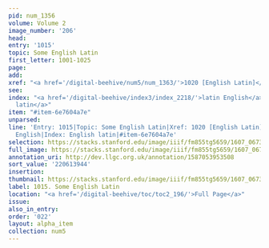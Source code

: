 ```yaml
---
pid: num_1356
volume: Volume 2
image_number: '206'
head:
entry: '1015'
topic: Some English Latin
first_letter: 1001-1025
page:
add:
xref: "<a href='/digital-beehive/num5/num_1363/'>1020 [English Latin]</a>"
see:
index: "<a href='/digital-beehive/index3/index_2218/'>latin English</a>|<a href='/digital-beehive/index2/index_1258/'>English
  latin</a>"
item: "#item-6e7604a7e"
unparsed:
line: 'Entry: 1015|Topic: Some English Latin|Xref: 1020 [English Latin]|Index: latin
  English|Index: English latin|#item-6e7604a7e'
selection: https://stacks.stanford.edu/image/iiif/fm855tg5659/1607_0673/876,3944,2792,1098/full/0/default.jpg
full_image: https://stacks.stanford.edu/image/iiif/fm855tg5659/1607_0673/full/full/0/default.jpg
annotation_uri: http://dev.llgc.org.uk/annotation/1587053953508
sort_value: '220613944'
insertion:
thumbnail: https://stacks.stanford.edu/image/iiif/fm855tg5659/1607_0673/876,3944,600,180/250,/0/default.jpg
label: 1015. Some English Latin
location: "<a href='/digital-beehive/toc/toc2_196/'>Full Page</a>"
issue:
also_in_entry:
order: '022'
layout: alpha_item
collection: num5
---
```

